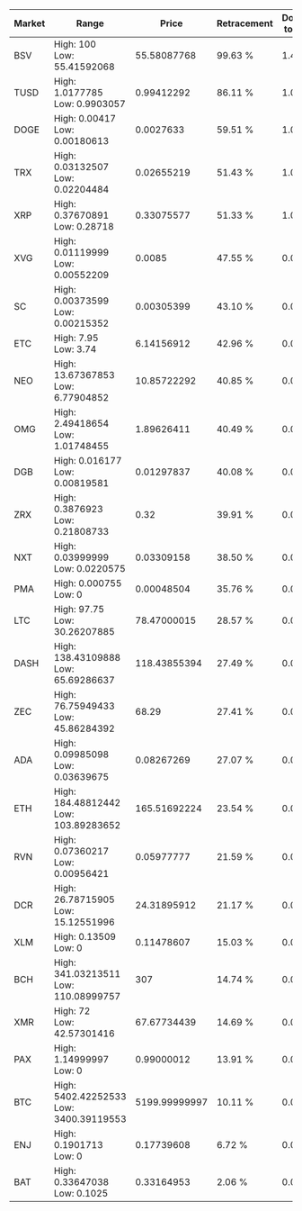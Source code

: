 | Market | Range | Price| Retracement | Doubles to 50% |
| --- | --- | --- | --- | --- |
| BSV | High: 100<br />Low: 55.41592068 | 55.58087768 | 99.63 % | 1.40 |
| TUSD | High: 1.0177785<br />Low: 0.9903057 | 0.99412292 | 86.11 % | 1.01 |
| DOGE | High: 0.00417<br />Low: 0.00180613 | 0.0027633 | 59.51 % | 1.08 |
| TRX | High: 0.03132507<br />Low: 0.02204484 | 0.02655219 | 51.43 % | 1.01 |
| XRP | High: 0.37670891<br />Low: 0.28718 | 0.33075577 | 51.33 % | 1.00 |
| XVG | High: 0.01119999<br />Low: 0.00552209 | 0.0085 | 47.55 % | 0.00 |
| SC | High: 0.00373599<br />Low: 0.00215352 | 0.00305399 | 43.10 % | 0.00 |
| ETC | High: 7.95<br />Low: 3.74 | 6.14156912 | 42.96 % | 0.00 |
| NEO | High: 13.67367853<br />Low: 6.77904852 | 10.85722292 | 40.85 % | 0.00 |
| OMG | High: 2.49418654<br />Low: 1.01748455 | 1.89626411 | 40.49 % | 0.00 |
| DGB | High: 0.016177<br />Low: 0.00819581 | 0.01297837 | 40.08 % | 0.00 |
| ZRX | High: 0.3876923<br />Low: 0.21808733 | 0.32 | 39.91 % | 0.00 |
| NXT | High: 0.03999999<br />Low: 0.0220575 | 0.03309158 | 38.50 % | 0.00 |
| PMA | High: 0.000755<br />Low: 0 | 0.00048504 | 35.76 % | 0.00 |
| LTC | High: 97.75<br />Low: 30.26207885 | 78.47000015 | 28.57 % | 0.00 |
| DASH | High: 138.43109888<br />Low: 65.69286637 | 118.43855394 | 27.49 % | 0.00 |
| ZEC | High: 76.75949433<br />Low: 45.86284392 | 68.29 | 27.41 % | 0.00 |
| ADA | High: 0.09985098<br />Low: 0.03639675 | 0.08267269 | 27.07 % | 0.00 |
| ETH | High: 184.48812442<br />Low: 103.89283652 | 165.51692224 | 23.54 % | 0.00 |
| RVN | High: 0.07360217<br />Low: 0.00956421 | 0.05977777 | 21.59 % | 0.00 |
| DCR | High: 26.78715905<br />Low: 15.12551996 | 24.31895912 | 21.17 % | 0.00 |
| XLM | High: 0.13509<br />Low: 0 | 0.11478607 | 15.03 % | 0.00 |
| BCH | High: 341.03213511<br />Low: 110.08999757 | 307 | 14.74 % | 0.00 |
| XMR | High: 72<br />Low: 42.57301416 | 67.67734439 | 14.69 % | 0.00 |
| PAX | High: 1.14999997<br />Low: 0 | 0.99000012 | 13.91 % | 0.00 |
| BTC | High: 5402.42252533<br />Low: 3400.39119553 | 5199.99999997 | 10.11 % | 0.00 |
| ENJ | High: 0.1901713<br />Low: 0 | 0.17739608 | 6.72 % | 0.00 |
| BAT | High: 0.33647038<br />Low: 0.1025 | 0.33164953 | 2.06 % | 0.00 |
